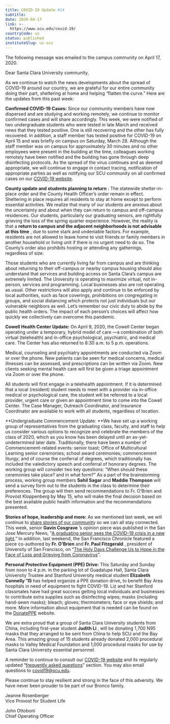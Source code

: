 ```yaml
---
title: COVID-19 Update #14
subtitle: 
date: 2020-04-17
link: >-
  https://www.scu.edu/covid-19/
countryCode: us
status: published
instituteSlug: us-scu
---
```

The following message was emailed to the campus community on April 17, 2020.

Dear Santa Clara University community,

As we continue to watch the news developments about the spread of COVID-19 around our country, we are grateful for our entire community doing their part, sheltering at home and helping “flatten the curve.” Here are the updates from this past week:

**Confirmed COVID-19 Cases:**  Since our community members have now dispersed and are studying and working remotely, we continue to monitor confirmed cases and will share accordingly. This week, we were notified of two undergraduate students who were tested in late March and received news that they tested positive. One is still recovering and the other has fully recovered.  In addition, a staff member has tested positive for COVID-19 on April 15 and was briefly on campus on Saturday, March 28. Although the staff member was on campus for approximately 30 minutes and no other employees were present in the building at the time, colleagues working remotely have been notified and the building has gone through deep disinfecting protocols. As the spread of the virus continues and as deemed appropriate, we will continue to engage in contact tracing, notification of appropriate parties as well as notifying our SCU community on all confirmed cases on our [COVID-19 website](http://scu.edu/covid-19).  

**County update and students planning to return** : The statewide shelter-in-place order and the County Health Officer’s order remain in effect. Sheltering in place requires all residents to stay at home except to perform essential activities. We realize that many of our students are anxious about the uncertainty and about when they can return to campus and off-campus residences. Our students, particularly our graduating seniors, are rightfully grieving the loss of the spring quarter experience. However, the reality is that a **return to campus and the adjacent neighborhoods is not advisable at this time** , due to some stark and undeniable factors. For example, residents are not allowed to leave home to visit friends or family members in another household or living unit if there is no urgent need to do so. The County’s order also prohibits hosting or attending any gatherings, regardless of size.

Those students who are currently living far from campus and are thinking about returning to their off-campus or nearby campus housing should also understand that services and building access on Santa Clara’s campus are extremely limited. The University is operating to maximize virtual, not in-person, services and programming. Local businesses also are not operating as usual. Other restrictions will also apply and continue to be enforced by local authorities, such as face coverings, prohibitions on congregating in groups, and social distancing which protects not just individuals but our vulnerable neighbors as well. Let’s remember our civic duty to abide by the public health orders. The impact of each person’s choices will affect how quickly we collectively can overcome this pandemic. 

**Cowell Health Center Update:** On April 9, 2020, the Cowell Center began operating under a temporary, hybrid model of care —a combination of both virtual (telehealth) and in-office psychological, psychiatric, and medical care. The Center has also returned to 8:30 a.m. to 5 p.m. operations. 

Medical, counseling and psychiatry appointments are conducted via Zoom or over the phone. New patients can be seen for medical concerns, medical illnesses can be assessed, and prescriptions can be written via Zoom. New clients seeking mental health care will first be given a triage appointment via Zoom or over the phone. 

All students will first engage in a telehealth appointment. If it is determined that a local (resident) student needs to meet with a provider via in-office medical or psychological care, the student will be referred to a local provider, urgent care or given an appointment time to come into the Cowell Center. The Case Manager, Outreach Coordinator, and Insurance Coordinator are available to work with all students, regardless of location.

**Undergraduate Commencement Update:  **We have set up a working group of representatives from the graduating class, faculty, and staff to help us consider various options to recognize and celebrate the members of the class of 2020, which as you know has been delayed until an as-yet-undetermined later date. Traditionally, there have been a number of Commencement-related events: senior toast; Office of Multicultural Learning senior ceremonies; school award ceremonies; commencement liturgy; and of course the conferral of degrees, which traditionally has included the valedictory speech and conferral of honorary degrees. The working group will consider two key questions: “When should these ceremonies take place? and in what form?” As a part of the brainstorming process, working group members **Sahil Sagar** and **Maddie Thompson** will send a survey form out to the students in the class to determine their preferences. The group will then send recommendations to Fr. O’Brien and Provost Kloppenberg by May 15, who will make the final decision based on the best available public health information and the recommendations presented.

**Stories of hope, leadership and more:**  As we mentioned last week, we will continue to [share stories of our communit](https://www.scu.edu/covid-19/stories/)y so we can all stay connected. This week, senior **Gavin Cosgrave** ’s opinion piece was published in the San Jose Mercury News, "[A graduating senior sees the COVID-19 crisis in a new light](https://www.mercurynews.com/2020/04/15/opinion-coming-to-terms-with-an-incomplete-ending-to-college/).”  In addition, last weekend, the San Francisco Chronicle featured a piece co-authored by **Fr. O’Brien** and **Fr. Paul Fitzgerald** , president of University of San Francisco, on “[The Holy Days Challenge Us to Hope in the Face of Loss and Grieving from Coronavirus](https://www.sfchronicle.com/opinion/openforum/article/The-holy-days-challenge-us-to-hope-in-the-face-of-15190979.php)”.

**Personal Protective Equipment (PPE) Drive:**  This Saturday and Sunday from noon to 4 p.m. in the parking lot of Guadalupe Hall, Santa Clara University Trustee and Stanford University medical student **Elizabeth Connelly ’15** has helped organize a PPE donation drive, to benefit Bay Area hospitals in need of equipment to fight COVID-19. Liz and her Stanford classmates have had great success getting local individuals and businesses to contribute extra supplies such as disinfecting wipes; masks (including hand-sewn masks); bleach; gloves; thermometers; face or eye shields; and more. More information about equipment that is needed can be found on the [DonatePPE](https://www.wix.donateppe.org/bayarea) website. 

We are extra proud that a group of Santa Clara University students from China, including first-year student **Judith Li** , will be donating 1,700 N95 masks that they arranged to be sent from China to help SCU and the Bay Area. This amazing group of 15 students already donated 2,000 procedural masks to Valley Medical Foundation and 1,000 procedural masks for use by Santa Clara University essential personnel. 

A reminder to continue to consult our [COVID-19 website](http://scu.edu/covid-19) and its regularly updated “[frequently asked questions](https://www.scu.edu/covid-19/faqs/)” section. You may also email questions to [covid19@scu.edu](mailto:covid19@scu.edu). 

Please continue to stay resilient and strong in the face of this adversity. We have never been prouder to be part of our Bronco family.

Jeanne Rosenberger  
Vice Provost for Student Life

John Ottoboni  
Chief Operating Officer
